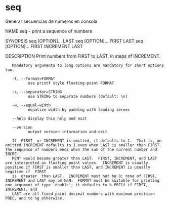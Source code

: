 # seq

Generar secuencias de números en consola

NAME
       seq - print a sequence of numbers

SYNOPSIS
       seq [OPTION]... LAST
       seq [OPTION]... FIRST LAST
       seq [OPTION]... FIRST INCREMENT LAST

DESCRIPTION
       Print numbers from FIRST to LAST, in steps of INCREMENT.

       Mandatory arguments to long options are mandatory for short options too.

       -f, --format=FORMAT
              use printf style floating-point FORMAT

       -s, --separator=STRING
              use STRING to separate numbers (default: \n)

       -w, --equal-width
              equalize width by padding with leading zeroes

       --help display this help and exit

       --version
              output version information and exit

       If  FIRST  or INCREMENT is omitted, it defaults to 1.  That is, an omitted INCREMENT defaults to 1 even when LAST is smaller than FIRST.  The sequence of numbers ends when the sum of the current number and INCRE‐
       MENT would become greater than LAST.  FIRST, INCREMENT, and LAST are interpreted as floating point values.  INCREMENT is usually positive if FIRST is smaller than LAST, and INCREMENT is usually negative if  FIRST
       is  greater  than LAST.  INCREMENT must not be 0; none of FIRST, INCREMENT and LAST may be NaN.  FORMAT must be suitable for printing one argument of type 'double'; it defaults to %.PRECf if FIRST, INCREMENT, and
       LAST are all fixed point decimal numbers with maximum precision PREC, and to %g otherwise.
